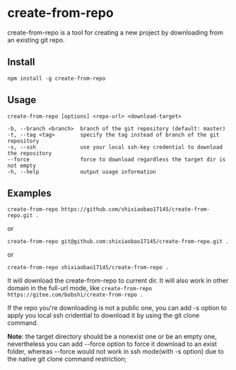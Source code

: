 # create-from-repo

create-from-repo is a tool for creating a new project by downloading from an existing git repo.


## Install

	npm install -g create-from-repo

## Usage

	create-from-repo [options] <repo-url> <download-target>

    -b, --branch <branch>  branch of the git repository (default: master)
    -t, --tag <tag>        specify the tag instead of branch of the git repository
    -s, --ssh              use your local ssh-key credential to download the repository
    --force                force to download regardless the target dir is not empty
    -h, --help             output usage information

## Examples

	create-from-repo https://github.com/shixiaobao17145/create-from-repo.git .

or

	create-from-repo git@github.com:shixiaobao17145/create-from-repo.git .

or 

	create-from-repo shixiaobao17145/create-from-repo .

It will download the create-from-repo to current dir. It will also work in other domain in the full-url mode, like `create-from-repo https://gitee.com/bobshi/create-from-repo .`

If the repo you're downloading is not a public one, you can add -s option to apply you local ssh cridential to download it by using the git clone command.

**Note**: the target directory should be a nonexist one or be an empty one, nevertheless you can add --force option to force it download to an exist folder, whereas --force would not work in ssh mode(with -s option) due to the native git clone command restriction;



